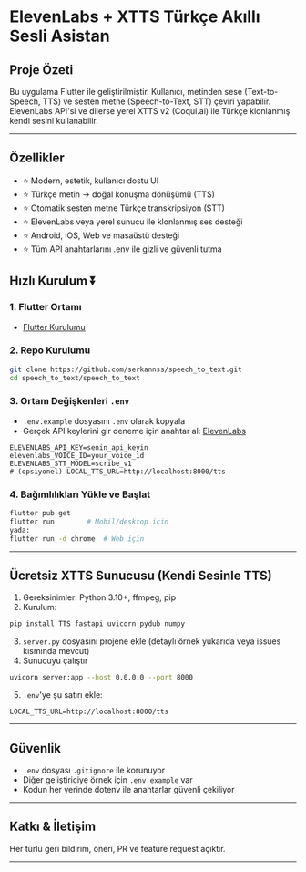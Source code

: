 # ElevenLabs + XTTS Türkçe Akıllı Sesli Asistan

## Proje Özeti
Bu uygulama Flutter ile geliştirilmiştir. Kullanıcı, metinden sese (Text-to-Speech, TTS) ve sesten metne (Speech-to-Text, STT) çeviri yapabilir. ElevenLabs API'si ve dilerse yerel XTTS v2 (Coqui.ai) ile Türkçe klonlanmış kendi sesini kullanabilir.

---

## Özellikler
- ⭐ Modern, estetik, kullanıcı dostu UI
- ⭐ Türkçe metin -> doğal konuşma dönüşümü (TTS)
- ⭐ Otomatik sesten metne Türkçe transkripsiyon (STT)
- ⭐ ElevenLabs veya yerel sunucu ile klonlanmış ses desteği
- ⭐ Android, iOS, Web ve masaüstü desteği
- ⭐ Tüm API anahtarlarını .env ile gizli ve güvenli tutma


## Hızlı Kurulum ⏬

### 1. Flutter Ortamı
- [Flutter Kurulumu](https://flutter.dev/docs/get-started/install)

### 2. Repo Kurulumu
```bash
git clone https://github.com/serkannss/speech_to_text.git
cd speech_to_text/speech_to_text
```

### 3. Ortam Değişkenleri `.env`
- `.env.example` dosyasını `.env` olarak kopyala
- Gerçek API keylerini gir
deneme için anahtar al: [ElevenLabs](https://elevenlabs.io/) 
```env
ELEVENLABS_API_KEY=senin_api_keyin
elevenlabs_VOICE_ID=your_voice_id
ELEVENLABS_STT_MODEL=scribe_v1
# (opsiyonel) LOCAL_TTS_URL=http://localhost:8000/tts
```

### 4. Bağımlılıkları Yükle ve Başlat
```bash
flutter pub get
flutter run        # Mobil/desktop için
yada:
flutter run -d chrome  # Web için
```

---

## Ücretsiz XTTS Sunucusu (Kendi Sesinle TTS)

1. Gereksinimler: Python 3.10+, ffmpeg, pip
2. Kurulum:
```bash
pip install TTS fastapi uvicorn pydub numpy
```
3. `server.py` dosyasını projene ekle (detaylı örnek yukarıda veya issues kısmında mevcut)
4. Sunucuyu çalıştır
```bash
uvicorn server:app --host 0.0.0.0 --port 8000
```
5. `.env`'ye şu satırı ekle:
```
LOCAL_TTS_URL=http://localhost:8000/tts
```
---
## Güvenlik
- `.env` dosyası `.gitignore` ile korunuyor
- Diğer geliştiriciye örnek için `.env.example` var
- Kodun her yerinde dotenv ile anahtarlar güvenli çekiliyor

---

## Katkı & İletişim
Her türlü geri bildirim, öneri, PR ve feature request açıktır.

---


